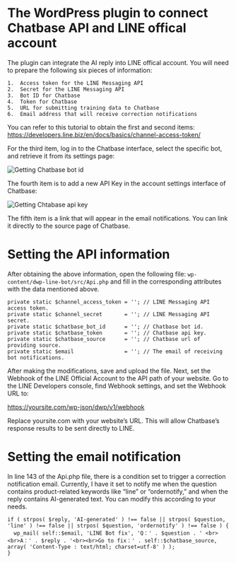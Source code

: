 # The WordPress plugin to connect Chatbase API and LINE offical account
The plugin can integrate the AI reply into LINE offical account. You will need to prepare the following six pieces of information:

	1.	Access token for the LINE Messaging API
	2.	Secret for the LINE Messaging API
	3.	Bot ID for Chatbase
	4.	Token for Chatbase
	5.	URL for submitting training data to Chatbase
	6.	Email address that will receive correction notifications

You can refer to this tutorial to obtain the first and second items: https://developers.line.biz/en/docs/basics/channel-access-token/

For the third item, log in to the Chatbase interface, select the specific bot, and retrieve it from its settings page:

![Getting Chatbase bot id](https://oberonlai.blog/wp-content/uploads/wordpress-line-ai-bot/wordpress-line-ai-bot-01.jpg)

The fourth item is to add a new API Key in the account settings interface of Chatbase:

![Getting Chtabase api key](https://oberonlai.blog/wp-content/uploads/wordpress-line-ai-bot/wordpress-line-ai-bot-02.jpg)

The fifth item is a link that will appear in the email notifications. You can link it directly to the source page of Chatbase.

# Setting the API information
After obtaining the above information, open the following file: `wp-content/dwp-line-bot/src/Api.php` and fill in the corresponding attributes with the data mentioned above.

```
private static $channel_access_token = ''; // LINE Messaging API access token.
private static $channel_secret       = ''; // LINE Messaging API secret.
private static $chatbase_bot_id      = ''; // Chatbase bot id.
private static $chatbase_token       = ''; // Chatbase api key.
private static $chatbase_source      = ''; // Chatbase url of providing source.
private static $email                = ''; // The email of receiving bot notifications. 
```

After making the modifications, save and upload the file. Next, set the Webhook of the LINE Official Account to the API path of your website. Go to the LINE Developers console, find Webhook settings, and set the Webhook URL to:

https://yoursite.com/wp-json/dwp/v1/webhook

Replace yoursite.com with your website’s URL. This will allow Chatbase’s response results to be sent directly to LINE.

# Setting the email notification
In line 143 of the Api.php file, there is a condition set to trigger a correction notification email. Currently, I have it set to notify me when the question contains product-related keywords like “line” or “ordernotify,” and when the reply contains AI-generated text. You can modify this according to your needs.

```
if ( strpos( $reply, 'AI-generated' ) !== false || strpos( $question, 'line' ) !== false || strpos( $question, 'ordernotify' ) !== false ) {
  wp_mail( self::$email, 'LINE Bot fix', 'Q：' . $question . ' <br><br>A：' . $reply . '<br><br>Go to fix：' . self::$chatbase_source, array( 'Content-Type : text/html; charset=utf-8' ) );
}
```

